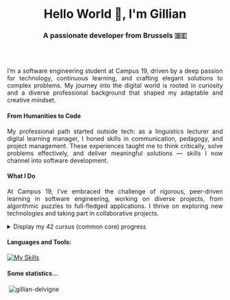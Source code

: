 <h1 align="center">Hello World 👋, I'm Gillian</h1>
<h3 align="center">A passionate developer from Brussels 🇧🇪</h3>

<br>
<br>


<p align="justify">I’m a software engineering student at Campus 19, driven by a deep passion for technology, continuous learning, and crafting elegant solutions to complex problems. My journey into the digital world is rooted in curiosity and a diverse professional background that shaped my adaptable and creative mindset.</p>

<h4>From Humanities to Code</h4>

<p align="justify">My professional path started outside tech: as a linguistics lecturer and digital learning manager, I honed skills in communication, pedagogy, and project management. These experiences taught me to think critically, solve problems effectively, and deliver meaningful solutions — skills I now channel into software development.</p>

<h4>What I Do</h4>

<p align="justify">At Campus 19, I’ve embraced the challenge of rigorous, peer-driven learning in software engineering, working on diverse projects, from algorithmic puzzles to full-fledged applications. I thrive on exploring new technologies and taking part in collaborative projects.</p>

<details>
<summary>Display my 42 cursus (common core) progress</summary>
<br>
🌱 I’m currently learning C++ <br>
🔭 I’m currently working on CPP Piscine and Webserv


| Project        | Status              |
|----------------|---------------------|
| piscine        | :white_check_mark: |
| libft          | :white_check_mark: |
| ft_printf      | :white_check_mark: |
| get_next_line  | :white_check_mark: |
| born2beroot    | :white_check_mark: |
| exam rank 2    | :white_check_mark: |
| fdf            | :white_check_mark: |
| pipex          | :white_check_mark: |
| push_swap      | :white_check_mark: |
| philosophers   | :white_check_mark: |
| exam rank 3    | :white_check_mark: |
| minishell      | :white_check_mark: |
| exam rank 4    | :white_check_mark: |
| net_practice   | :white_check_mark: |
| cube_3d        | :white_check_mark: |
| CPP_00         | :white_check_mark: |
| CPP_01         | :white_check_mark: |
| CPP_02         | :white_check_mark: |
| CPP_03         | :white_check_mark: |
| CPP_04         | :white_check_mark: |
| CPP_05         |                    |
| CPP_06         |                    |

</details>

<h4 align="left">Languages and Tools:</h4>

[![My Skills](https://skillicons.dev/icons?i=c,cpp,html,css,tailwind,js,ts,react,threejs,nodejs,php,wordpress,vite,vercel,git,github,vscode,vim,ai,ps,xd)](https://skillicons.dev)

<h4>Some statistics...</h4>

<p>&nbsp;<img align="center" src="https://github-readme-stats.vercel.app/api?username=gillian-delvigne&show_icons=true&locale=en" alt="gillian-delvigne" /></p>
